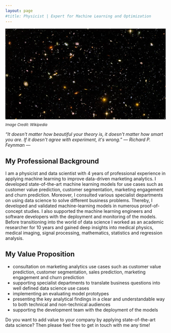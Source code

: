 ```yaml
---
layout: page
#title: Physicist | Expert for Machine Learning and Optimization 
---
```


![universe](images/artificial_intelligence.png)\
<sub>*Image Credit: Wikipedia*

*“It doesn't matter how beautiful your theory is, it doesn't matter how smart you are. If it doesn't agree with experiment, it's wrong.” ― Richard P. Feynman ―*


## My Professional Background
I am a physicist and data scientist with 4 years of professional experience in applying machine learning to improve data-driven marketing analytics. I developed state-of-the-art machine learning models for use cases such as customer value prediction, customer segmentation, marketing engagement and churn prediction. Moreover, I consulted various specialist departments on using data science to solve different business problems. Thereby, I developed and validated machine-learning models in numerous proof-of-concept studies. I also supported the machine learning engineers and software developers with the deployment and monitoring of the models. Before transitioning into the world of data science I worked as an academic researcher for 10 years and gained deep insights into medical physics, medical imaging, signal processing, mathematics, statistics and regression analysis. 

## My Value Proposition
- consultation on marketing analytics use cases such as customer value prediction, customer segmentation, sales prediction, marketing engagement and churn prediction
- supporting specialist departments to translate business questions into well defined data science use cases
- implementing an evaluating model prototypes
- presenting the key analytical findings in a clear and understandable way to both technical and non-technical audiences 
- supporting the development team with the deployment of the models

Do you want to add value to your company by applying state-of-the-art data science? Then please feel free to get in touch with me any time!
